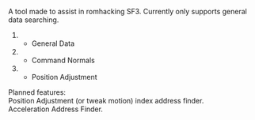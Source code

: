 A tool made to assist in romhacking SF3. Currently only supports general data searching.
1. - General Data
2. - Command Normals
3. - Position Adjustment

Planned features: <br />
Position Adjustment (or tweak motion) index address finder. <br />
Acceleration Address Finder.
